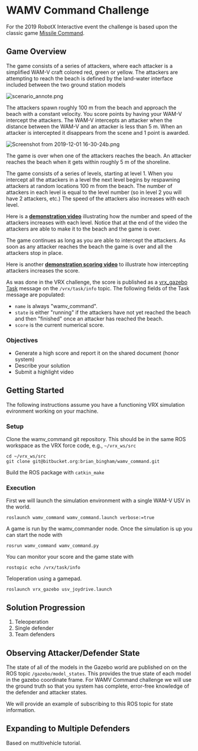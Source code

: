 # WAMV Command Challenge

For the 2019 RobotX Interactive event the challenge is based upon the classic game  [Missile Command](https://en.wikipedia.org/wiki/Missile_Command).  

## Game Overview

The game consists of a series of attackers, where each attacker is a simplified WAM-V craft colored red, green or yellow.  The attackers are attempting to reach the beach is defined by the land-water interface included between the two ground station models

![scenario_annote.png](https://bitbucket.org/repo/BgXLzgM/images/344213614-scenario_annote.png)


The attackers spawn roughly 100 m from the beach and approach the beach with a constant velocity.  You score points by having your WAM-V intercept the attackers.  The WAM-V intercepts an attacker when the distance between the WAM-V and an attacker is less than 5 m.  When an attacker is intercepted it disappears from the scene and 1 point is awarded.  

![Screenshot from 2019-12-01 16-30-24b.png](https://bitbucket.org/repo/BgXLzgM/images/1272893178-Screenshot%20from%202019-12-01%2016-30-24b.png)

The game is over when one of the attackers reaches the beach.  An attacker reaches the beach when it gets within roughly 5 m of the shoreline.

The game consists of a series of levels, starting at level 1.  When you intercept all the attackers in a level the next level begins by respawning attackers at random locations 100 m from the beach.  The number of attackers in each level is equal to the level number (so in level 2 you will have 2 attackers, etc.)  The speed of the attackers also increases with each level.

Here is a [**demonstration video**](https://vimeo.com/user5784414/review/376721424/5a2d3df4eb) illustrating how the number and speed of the attackers increases with each level.  Notice that at the end of the video the attackers are able to make it to the beach and the game is over.   

The game continues as long as you are able to intercept the attackers.  As soon as any attacker reaches the beach the game is over and all the attackers stop in place. 

Here is another [**demonstration scoring video**](https://vimeo.com/user5784414/review/376723116/7d5ebd63e2) to illustrate how intercepting attackers increases the score.

As was done in the VRX challenge, the score is published as a [vrx_gazebo Task](https://bitbucket.org/osrf/vrx/src/default/vrx_gazebo/msg/Task.msg) message on the `/vrx/task/info` topic.  The following fields of the Task message are populated:

 * `name` is always "wamv_command".
 * `state` is either "running" if the attackers have not yet reached the beach and then "finished" once an attacker has reached the beach.
 * `score` is the current numerical score. 

### Objectives

 * Generate a high score and report it on the shared document (honor system)
 * Describe your solution
 * Submit a highlight video

## Getting Started

The following instructions assume you have a functioning VRX simulation evironment working on your machine.

### Setup

Clone the wamv_command git repository.  This should be in the same ROS workspace as the VRX force code, e.g., `~/vrx_ws/src`
```
cd ~/vrx_ws/src
git clone git@bitbucket.org:brian_bingham/wamv_command.git
```

Build the ROS package with `catkin_make`

### Execution

First we will launch the simulation environment with a single WAM-V USV in the world.

```
roslaunch wamv_command wamv_command.launch verbose:=true
```

A game is run by the wamv_commander node.  Once the simulation is up you can start the node with
```
rosrun wamv_command wamv_command.py 
```

You can monitor your score and the game state with
```
rostopic echo /vrx/task/info
```

Teloperation using a gamepad.
```
roslaunch vrx_gazebo usv_joydrive.launch 
```

## Solution Progression

1. Teleoperation
2. Single defender
3. Team defenders

## Observing Attacker/Defender State

The state of all of the models in the Gazebo world are published on on the ROS topic `/gazebo/model_states`.  This provides the true state of each model in the gazebo coordinate frame.  For WAMV Command challenge we will use the ground truth so that you system has complete, error-free knowledge of the defender and attacker states.

We will provide an example of subscribing to this ROS topic for state information.


## Expanding to Multiple Defenders

Based on mutltivehicle tutorial.